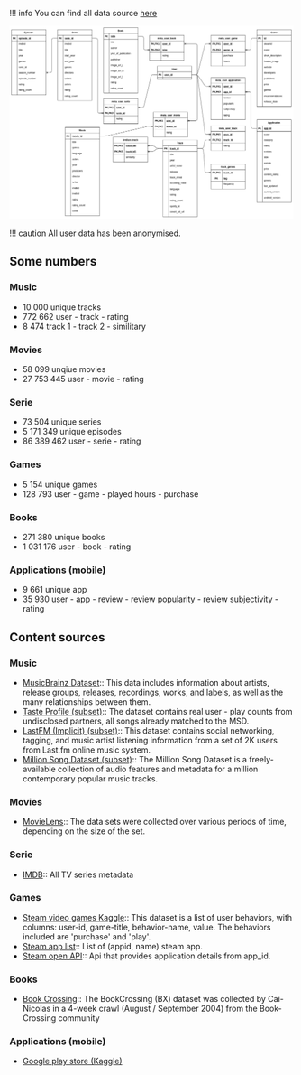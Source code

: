 !!! info
    You can find all data source [here](https://github.com/RomainCtl/RecoFinement-Datasets)

![Recofinement Data source final schema](../assets/images/Recofinement_recovery_dataset.png)

!!! caution
    All user data has been anonymised.

## Some numbers

### Music

- 10 000 unique tracks
- 772 662 user - track - rating
- 8 474 track 1 - track 2 - similitary

### Movies

- 58 099 unqiue movies
- 27 753 445 user - movie - rating

### Serie

- 73 504 unique series
- 5 171 349 unique episodes
- 86 389 462 user - serie - rating

### Games

- 5 154 unique games
- 128 793 user - game - played hours - purchase

### Books

- 271 380 unique books
- 1 031 176 user - book - rating

### Applications (mobile)

- 9 661 unique app
- 35 930 user - app - review - review popularity - review subjectivity - rating


## Content sources

### Music

- [MusicBrainz Dataset](https://musicbrainz.org/doc/MusicBrainz_Database):: This data includes information about artists, release groups, releases, recordings, works, and labels, as well as the many relationships between them.
- [Taste Profile (subset)](http://millionsongdataset.com/tasteprofile/):: The dataset contains real user - play counts from undisclosed partners, all songs already matched to the MSD.
- [LastFM (Implicit) (subset)](https://grouplens.org/datasets/hetrec-2011/):: This dataset contains social networking, tagging, and music artist listening information from a set of 2K users from Last.fm online music system.
- [Million Song Dataset (subset)](https://labrosa.ee.columbia.edu/millionsong/):: The Million Song Dataset is a freely-available collection of audio features and metadata for a million contemporary popular music tracks.

### Movies

- [MovieLens](https://grouplens.org/datasets/movielens/):: The data sets were collected over various periods of time, depending on the size of the set.

### Serie

- [IMDB](https://developer.imdb.com/):: All TV series metadata

### Games

- [Steam video games Kaggle](https://www.kaggle.com/tamber/steam-video-games/data):: This dataset is a list of user behaviors, with columns: user-id, game-title, behavior-name, value. The behaviors included are 'purchase' and 'play'.
- [Steam app list](https://api.steampowered.com/ISteamApps/GetAppList/v2/):: List of (appid, name) steam app.
- [Steam open API](https://store.steampowered.com/api/appdetails/?appids=1):: Api that provides application details from app_id.

### Books

- [Book Crossing](http://www2.informatik.uni-freiburg.de/~cziegler/BX/):: The BookCrossing (BX) dataset was collected by Cai-Nicolas in a 4-week crawl (August / September 2004) from the Book-Crossing community

### Applications (mobile)

- [Google play store (Kaggle)](https://www.kaggle.com/lava18/google-play-store-apps)